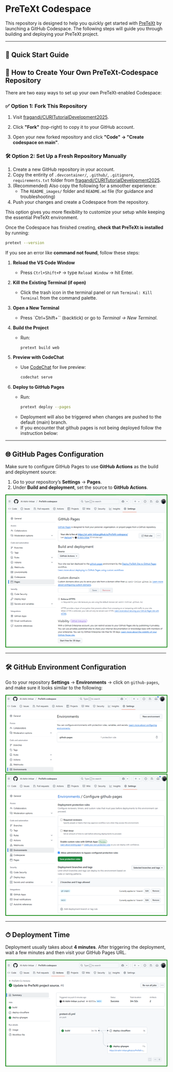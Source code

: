 # PreTeXt Codespace

This repository is designed to help you quickly get started with [PreTeXt](https://pretextbook.org) by launching a GitHub Codespace. The following steps will guide you through building and deploying your PreTeXt project.

---

## 🚀 Quick Start Guide

## 🚀 How to Create Your Own PreTeXt-Codespace Repository

There are two easy ways to set up your own PreTeXt-enabled Codespace:

### ✅ Option 1: Fork This Repository

1. Visit [fragandi/CURITutorialDevelopment2025](https://github.com/fragandi/CURITutorialDevelopment2025).

2. Click **"Fork"** (top-right) to copy it to your GitHub account.
3. Open your new forked repository and click **"Code" → "Create codespace on main"**.

### 🛠️ Option 2: Set Up a Fresh Repository Manually

1. Create a new GitHub repository in your account.
2. Copy the entirity of `.devcontainer/`, `.github/`, `.gitignore`, `requirements.txt` folder from [fragandi/CURITutorialDevelopment2025](https://github.com/fragandi/CURITutorialDevelopment2025).
3. (Recommended) Also copy the following for a smoother experience:
   - The `README_images/` folder and `README.md` file (for guidance and troubleshooting)
4. Push your changes and create a Codespace from the repository.

This option gives you more flexibility to customize your setup while keeping the essential PreTeXt environment.

Once the Codespace has finished creating, **check that PreTeXt is installed** by running:

```bash
pretext --version
```
If you see an error like **command not found**, follow these steps:

1. **Reload the VS Code Window**
   - Press `Ctrl+Shift+P` → type `Reload Window` → hit Enter.

2. **Kill the Existing Terminal (if open)**
   - Click the trash icon in the terminal panel or run `Terminal: Kill Terminal` from the command palette.

3. **Open a New Terminal**
   - Press `Ctrl+Shift+\`` (backtick) or go to *Terminal → New Terminal*.

4. **Build the Project**
   - Run:
     ```bash
     pretext build web
     ```

5. **Preview with CodeChat**
   - Use [CodeChat](https://github.com/PreTeXtBook/pretext-cli/wiki/Live-preview-with-CodeChat) for live preview:
     ```bash
     codechat serve
     ```

6. **Deploy to GitHub Pages**
   - Run:
     ```bash
     pretext deploy --pages
     ```
   - Deployment will also be triggered when changes are pushed to the  default (main) branch. 
   - If you encounter that github pages is not being deployed follow the instruction below:

---

## 🌐 GitHub Pages Configuration

Make sure to configure GitHub Pages to use **GitHub Actions** as the build and deployment source:

1. Go to your repository’s **Settings** → **Pages**.
2. Under **Build and deployment**, set the source to **GitHub Actions**.

<img src="README_images/image-pages_source.png" alt="GitHub Pages Source" style="border: 2px solid green;">

---

## 🛠 GitHub Environment Configuration

Go to your repository **Settings** → **Environments** → click on `github-pages`, and make sure it looks similar to the following:

<img src="README_images/image-environment-pages.png" alt="GitHub Pages Environment Setup" style="border: 2px solid green;">
<br>
<img src="README_images/image-environment.png" alt="Environment Overview" style="border: 2px solid green;">

---

## ⏱ Deployment Time

Deployment usually takes about **4 minutes**. After triggering the deployment, wait a few minutes and then visit your GitHub Pages URL.

<img src="README_images/image-actions-deployment.png" alt="GitHub Actions Deployment" style="border: 2px solid green;">
